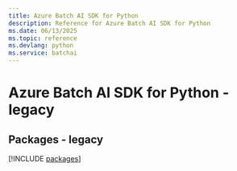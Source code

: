 ```yaml
---
title: Azure Batch AI SDK for Python
description: Reference for Azure Batch AI SDK for Python
ms.date: 06/13/2025
ms.topic: reference
ms.devlang: python
ms.service: batchai
---
```

# Azure Batch AI SDK for Python - legacy
## Packages - legacy
[!INCLUDE [packages](batch-ai-index.md)]